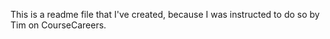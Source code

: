 This is a readme file that I've created, because I was instructed to do so by Tim on CourseCareers.
